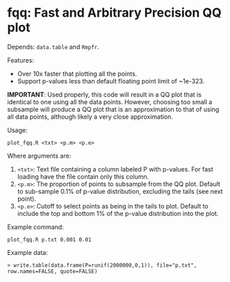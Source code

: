 # fqq: Fast and Arbitrary Precision QQ plot

Depends: `data.table` and `Rmpfr`.

Features:

 * Over 10x faster that plotting all the points.
 * Support p-values less than default floating point limit of ~1e-323.

**IMPORTANT**: Used properly, this code will result in a QQ plot that is identical to one using all the data points. However, choosing too small a subsample will produce a QQ plot that is an approximation to that of using all data points, although likely a very close approximation.

Usage:

    plot_fqq.R <txt> <p.m> <p.e>

Where arguments are:

 1. `<txt>`: Text file containing a column labeled P with p-values. For fast loading have the file contain only this column.
 2. `<p.m>`: The proportion of points to subsample from the QQ plot. Default to sub-sample 0.1% of p-value distribution, excluding the tails (see next point).
 3. `<p.e>`: Cutoff to select points as being in the tails to plot. Default to include the top and bottom 1% of the p-value distribution into the plot.

Example command:

    plot_fqq.R p.txt 0.001 0.01

Example data:

    > write.table(data.frame(P=runif(2000000,0,1)), file="p.txt", row.names=FALSE, quote=FALSE)
